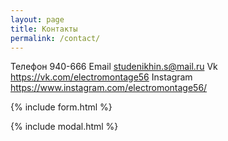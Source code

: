 ```yaml
---
layout: page
title: Контакты
permalink: /contact/
---
```


Телефон 940-666
Email studenikhin.s@mail.ru
Vk https://vk.com/electromontage56
Instagram https://www.instagram.com/electromontage56/
<!-- Jekyll is a great tool to create static sites, but there’s no backend to send your data to.

However, you can use free SaaS as a backend for forms, such as [Formspree](https://formspree.io/) to handle form submissions. Sleek has a configured form using formspree ready for you. All you have to do is change the email in `.config.yml`.

Check the form below to see it in action!

### Example Formspree contact form with validation and reCaptcha

Fill in the form or [email me](mailto:{{site.email}}) to discuss your next project. -->

{% include form.html %}

{% include modal.html %}
